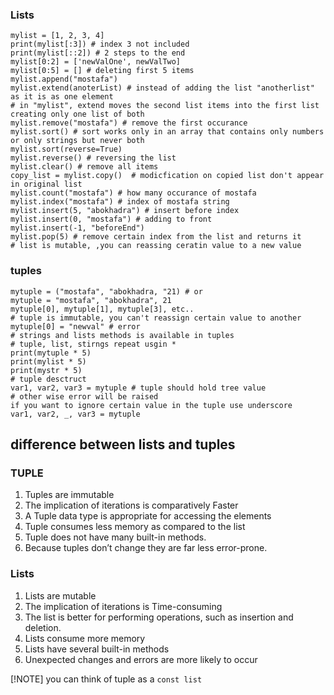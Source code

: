 ### Lists
```
mylist = [1, 2, 3, 4]
print(mylist[:3]) # index 3 not included
print(mylist[::2]) # 2 steps to the end
mylist[0:2] = ['newValOne', newValTwo]
mylist[0:5] = [] # deleting first 5 items
mylist.append("mostafa")
mylist.extend(anoterList) # instead of adding the list "anotherlist" as it is as one element
# in "mylist", extend moves the second list items into the first list creating only one list of both
mylist.remove("mostafa") # remove the first occurance
mylist.sort() # sort works only in an array that contains only numbers or only strings but never both
mylist.sort(reverse=True)
mylist.reverse() # reversing the list
mylist.clear() # remove all items
copy_list = mylist.copy()  # modicfication on copied list don't appear in original list
mylist.count("mostafa") # how many occurance of mostafa
mylist.index("mostafa") # index of mostafa string
mylist.insert(5, "abokhadra") # insert before index
mylist.insert(0, "mostafa") # adding to front
mylist.insert(-1, "beforeEnd")
mylist.pop(5) # remove certain index from the list and returns it
# list is mutable, ,you can reassing ceratin value to a new value
```
### tuples
```
mytuple = ("mostafa", "abokhadra, "21) # or
mytuple = "mostafa", "abokhadra", 21
mytuple[0], mytuple[1], mytuple[3], etc..
# tuple is immutable, you can't reassign certain value to another
mytuple[0] = "newval" # error
# strings and lists methods is available in tuples 
# tuple, list, stirngs repeat usgin *
print(mytuple * 5)
print(mylist * 5)
print(mystr * 5)
# tuple desctruct
var1, var2, var3 = mytuple # tuple should hold tree value
# other wise error will be raised
if you want to ignore certain value in the tuple use underscore
var1, var2, _, var3 = mytuple
```
## difference between lists and tuples

### TUPLE
1. Tuples are immutable
2. The implication of iterations is comparatively Faster
3. A Tuple data type is appropriate for accessing the elements
4. Tuple consumes less memory as compared to the list
5. Tuple does not have many built-in methods.
6. Because tuples don’t change they are far less error-prone.

### Lists
1. Lists are mutable
2. The implication of iterations is Time-consuming
3. The list is better for performing operations, such as insertion and deletion.
4. Lists consume more memory
5. Lists have several built-in methods
6. Unexpected changes and errors are more likely to occur

[!NOTE]
you can think of tuple as a `const list`